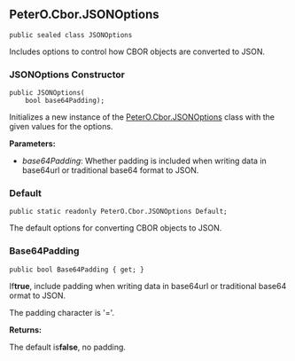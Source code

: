 ## PeterO.Cbor.JSONOptions

    public sealed class JSONOptions

Includes options to control how CBOR objects are converted to JSON.

### JSONOptions Constructor

    public JSONOptions(
        bool base64Padding);

Initializes a new instance of the [PeterO.Cbor.JSONOptions](PeterO.Cbor.JSONOptions.md) class with the given values for the options.

<b>Parameters:</b>

 * <i>base64Padding</i>: Whether padding is included when writing data in base64url or traditional base64 format to JSON.

### Default

    public static readonly PeterO.Cbor.JSONOptions Default;

The default options for converting CBOR objects to JSON.

### Base64Padding

    public bool Base64Padding { get; }

If<b>true</b>, include padding when writing data in base64url or traditional base64 ormat to JSON.

The padding character is '='.

<b>Returns:</b>

The default is<b>false</b>, no padding.
